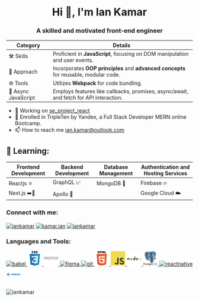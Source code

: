 <h1 align="center">Hi 👋, I'm Ian Kamar</h1>
<h3 align="center">A skilled and motivated front-end engineer</h3>

| Category | Details |
| --- | --- |
| 🛠️ Skills | Proficient in **JavaScript**, focusing on DOM manipulation and user events. |
| 🎯 Approach | Incorporates **OOP principles** and **advanced concepts** for reusable, modular code. |
| ⚙️ Tools | Utilizes **Webpack** for code bundling. |
| 🔄 Async JavaScript | Employs features like callbacks, promises, async/await, and fetch for API interaction. |

- 🧠 Working on [se_project_react](https://github.com/iankamar/se_project_react/)
- 🔭 Enrolled in TripleTen by Yandex, a Full Stack Developer MERN online Bootcamp.
- 📫 How to reach me ian.kamar@outlook.com
      
## 🌱 Learning: 
| Frontend Development | Backend Development | Database Management | Authentication and Hosting Services |
| --- | --- | --- | --- |
| Reactjs ⚛️ | GraphQL 📈 | MongoDB 🍃 | Firebase 🔥 |
| Next.js ➡️🔀 | Apollo 🚀 |  | Google Cloud ☁️ |

<h3 align="left">Connect with me:</h3>
<p align="left">
<a href="https://linkedin.com/in/iankamar" target="blank"><img align="center" src="https://raw.githubusercontent.com/rahuldkjain/github-profile-readme-generator/master/src/images/icons/Social/linked-in-alt.svg" alt="iankamar" height="30" width="40" /></a>
<a href="https://x.com/iankamar" target="blank"><img align="center" src="https://raw.githubusercontent.com/rahuldkjain/github-profile-readme-generator/master/src/images/icons/Social/twitter.svg" alt="kamar.ian" height="30" width="40" /></a>
<a href="https://www.leetcode.com/iankamar" target="blank"><img align="center" src="https://raw.githubusercontent.com/rahuldkjain/github-profile-readme-generator/master/src/images/icons/Social/leet-code.svg" alt="iankamar" height="30" width="40" /></a>
</p>

<h3 align="left">Languages and Tools:</h3>
<p align="left"> <a href="https://babeljs.io/" target="_blank" rel="noreferrer"> <img src="https://www.vectorlogo.zone/logos/babeljs/babeljs-icon.svg" alt="babel" width="40" height="40"/> </a> <a href="https://www.w3schools.com/css/" target="_blank" rel="noreferrer"> <img src="https://raw.githubusercontent.com/devicons/devicon/master/icons/css3/css3-original-wordmark.svg" alt="css3" width="40" height="40"/> </a> <a href="https://expressjs.com" target="_blank" rel="noreferrer"> <img src="https://raw.githubusercontent.com/devicons/devicon/master/icons/express/express-original-wordmark.svg" alt="express" width="40" height="40"/> </a> <a href="https://www.figma.com/" target="_blank" rel="noreferrer"> <img src="https://www.vectorlogo.zone/logos/figma/figma-icon.svg" alt="figma" width="40" height="40"/> </a> <a href="https://git-scm.com/" target="_blank" rel="noreferrer"> <img src="https://www.vectorlogo.zone/logos/git-scm/git-scm-icon.svg" alt="git" width="40" height="40"/> </a> <a href="https://www.w3.org/html/" target="_blank" rel="noreferrer"> <img src="https://raw.githubusercontent.com/devicons/devicon/master/icons/html5/html5-original-wordmark.svg" alt="html5" width="40" height="40"/> </a> <a href="https://developer.mozilla.org/en-US/docs/Web/JavaScript" target="_blank" rel="noreferrer"> <img src="https://raw.githubusercontent.com/devicons/devicon/master/icons/javascript/javascript-original.svg" alt="javascript" width="40" height="40"/> </a> <a href="https://nodejs.org" target="_blank" rel="noreferrer"> <img src="https://raw.githubusercontent.com/devicons/devicon/master/icons/nodejs/nodejs-original-wordmark.svg" alt="nodejs" width="40" height="40"/> </a> <a href="https://www.postgresql.org" target="_blank" rel="noreferrer"> <img src="https://raw.githubusercontent.com/devicons/devicon/master/icons/postgresql/postgresql-original-wordmark.svg" alt="postgresql" width="40" height="40"/> </a> <a href="https://reactnative.dev/" target="_blank" rel="noreferrer"> <img src="https://reactnative.dev/img/header_logo.svg" alt="reactnative" width="40" height="40"/> </a> <a href="https://webpack.js.org" target="_blank" rel="noreferrer"> <img src="https://raw.githubusercontent.com/devicons/devicon/d00d0969292a6569d45b06d3f350f463a0107b0d/icons/webpack/webpack-original-wordmark.svg" alt="webpack" width="40" height="40"/> </a> </p>

<p><img align="center" src="https://github-readme-stats.vercel.app/api/top-langs?username=iankamar&show_icons=true&locale=en&layout=compact" alt="iankamar" /></p>

